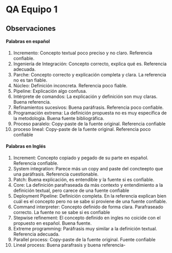 # QA Equipo 1
## Observaciones
#### Palabras en español
1. Incremento: Concepto textual poco preciso y no claro. Referencia confiable.
2. Ingeniería de Integración: Concepto correcto, explica qué es. Referencia adecuada.
3. Parche: Concepto correcto y explicación completa y clara. La referencia no es tan fiable.
4. Núcleo: Definición inconcreta. Referencia poco fiable.
5. Pipeline: Explicación algo confusa.
6. Intérprete de comandos: La explicación y definición son muy claras. Buena referencia. 
7. Refinamientos sucesivos: Buena paráfrasis. Referencia poco confiable.
8. Programación extrema: La definición propuesta no es muy específica de la metodologia. Buena fuente bibliográfica.
9. Proceso paralelo: Copy-paste de la fuente original. Referencia confiable
10. proceso lineal: Copy-paste de la fuente original. Referencia poco confiable
#### Palabras en Inglés
1. Increment: Concepto copiado y pegado de su parte en español. Referencia confiable.
2. System integration: Parece más un copy and paste del concteepto que una paráfrasis. Referencia cuestionable.
3. Patch: Buena explicación, es entendible y la fuente si es confiable.
4. Core: La definición parafraseada da más contexto y entendimiento a la definición textual, pero carece de una fuente confiable
5. Deployment Pipeline: Definición completa. En la referencia explican bien cuál es el concepto pero no se sabe si proviene de una fuente confiable.
6. Command interpreter: Concepto definido de forma clara. Parafraseado correcto. La fuente no se sabe si es confiable 
7. Stepwise refinement: El concepto definido en ingles no coicide con el propuesto en español. Buena fuente.
8. Extreme programming: Paráfrasis muy similar a la definición textual. Referencia adecuada. 
9. Parallel process: Copy-paste de la fuente original. Fuente confiable
10. Lineal process: Buena parafrasis y buena referencia-

